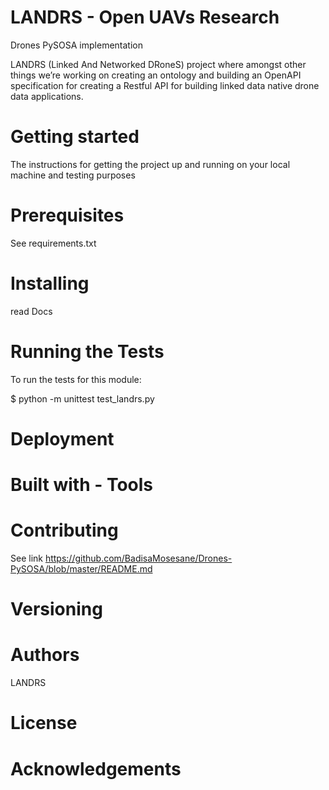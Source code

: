 # LANDRS - Open UAVs Research
Drones PySOSA implementation

LANDRS (Linked And Networked DRoneS) project where amongst other things we’re working
on creating an ontology and building an OpenAPI specification for creating a Restful API
for building linked data native drone data applications.

# Getting started

The instructions for getting the project up and running on your local machine and testing purposes

# Prerequisites

See requirements.txt

# Installing
read Docs

# Running the Tests

To  run the tests for this module:

$ python -m unittest test_landrs.py


# Deployment


# Built with - Tools


# Contributing

See link https://github.com/BadisaMosesane/Drones-PySOSA/blob/master/README.md

# Versioning


# Authors

LANDRS

# License


# Acknowledgements




